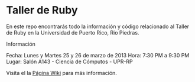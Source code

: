 # Taller de Ruby

En este repo encontrarás todo la información y código relacionado al Taller de Ruby en la Universidad de Puerto Rico,
Rio Piedras.

Información

Fecha: Lunes y Martes 25 y 26 de marzo de 2013
Hora: 7:30 PM a 9:30 PM
Lugar: Salón A143 - Ciencia de Cómputos - UPR-RP

Visita el la [Página Wiki](https://github.com/riveralabs/ruby-taller/wiki) para más información.
